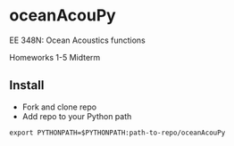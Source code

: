 # oceanAcouPy
EE 348N: Ocean Acoustics functions

Homeworks 1-5
Midterm

## Install
- Fork and clone repo
- Add repo to your Python path
```
export PYTHONPATH=$PYTHONPATH:path-to-repo/oceanAcouPy
```
